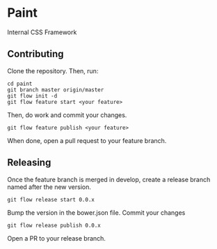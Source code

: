 Paint
=====

Internal CSS Framework

Contributing
------------
Clone the repository.  Then, run:

    cd paint
    git branch master origin/master
    git flow init -d
    git flow feature start <your feature>

Then, do work and commit your changes.

    git flow feature publish <your feature>

When done, open a pull request to your feature branch.

Releasing
---------

Once the feature branch is merged in develop, create a release branch named after the new version.

    git flow release start 0.0.x
    
Bump the version in the bower.json file.
Commit your changes

    git flow release publish 0.0.x
    
Open a PR to your release branch.
